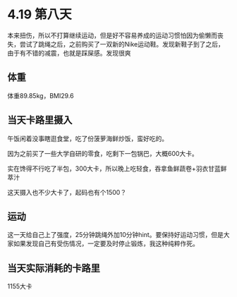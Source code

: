 # 4.19 第八天

本来扭伤，所以不打算继续运动，但是好不容易养成的运动习惯怕因为偷懒而丧失，尝试了跳绳之后，之前购买了一双新的Nike运动鞋。发现新鞋子到了之后，由于有不错的减震，也就是踩屎感。发现很爽

## 体重

体重89.85kg，BMI29.6

## 当天卡路里摄入

午饭闲着没事瞎逛食堂，吃了份菠萝海鲜炒饭，蛮好吃的。

因为之前买了一些大学自研的零食，吃剩下一包锅巴，大概600大卡。

实在馋得不行吃了半包，300大卡，所以晚上吃轻食，吞拿鱼鲜蔬卷+羽衣甘蓝鲜萃汁

这天摄入也不少大卡了，起码也有个1500？

## 运动

这一天给自己上了强度，25分钟跳绳外加10分钟hint。要保持好运动习惯，但是大家如果发现自己有受伤情况，一定要及时停止锻炼，我这种纯粹作死。

## 当天实际消耗的卡路里

1155大卡